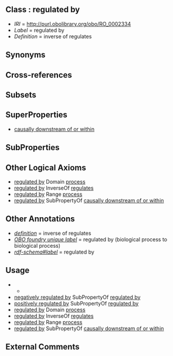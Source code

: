 
## Class : regulated by

 * *IRI* = http://purl.obolibrary.org/obo/RO_0002334
 * *Label* = regulated by
 * *Definition* = inverse of regulates

## Synonyms


## Cross-references


## Subsets


## SuperProperties

 * [causally downstream of or within](../../RO/27/RO_0002427.md)

## SubProperties


## Other Logical Axioms

 * [regulated by](../../RO/34/RO_0002334.md) Domain [process](../../BFO/15/BFO_0000015.md)
 * [regulated by](../../RO/34/RO_0002334.md) InverseOf [regulates](../../RO/11/RO_0002211.md)
 * [regulated by](../../RO/34/RO_0002334.md) Range [process](../../BFO/15/BFO_0000015.md)
 * [regulated by](../../RO/34/RO_0002334.md) SubPropertyOf [causally downstream of or within](../../RO/27/RO_0002427.md)

## Other Annotations

 * *[definition](../../IAO/15/IAO_0000115.md)* = inverse of regulates
 * *[OBO foundry unique label](../../IAO/89/IAO_0000589.md)* = regulated by (biological process to biological process)
 * *[rdf-schema#label](../../el/rdf-schema#label.md)* = regulated by

## Usage

 * -
 * [negatively regulated by](../../RO/35/RO_0002335.md) SubPropertyOf [regulated by](../../RO/34/RO_0002334.md)
 * [positively regulated by](../../RO/36/RO_0002336.md) SubPropertyOf [regulated by](../../RO/34/RO_0002334.md)
 * [regulated by](../../RO/34/RO_0002334.md) Domain [process](../../BFO/15/BFO_0000015.md)
 * [regulated by](../../RO/34/RO_0002334.md) InverseOf [regulates](../../RO/11/RO_0002211.md)
 * [regulated by](../../RO/34/RO_0002334.md) Range [process](../../BFO/15/BFO_0000015.md)
 * [regulated by](../../RO/34/RO_0002334.md) SubPropertyOf [causally downstream of or within](../../RO/27/RO_0002427.md)

## External Comments

